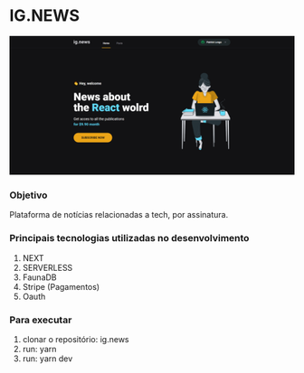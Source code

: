 # IG.NEWS
![home page](https://github.com/patricklongo1/ig.news/blob/main/ignews.PNG)

### Objetivo
Plataforma de notícias relacionadas a tech, por assinatura.

### Principais tecnologias utilizadas no desenvolvimento
1. NEXT
2. SERVERLESS
3. FaunaDB
4. Stripe (Pagamentos)
5. Oauth

### Para executar
1. clonar o repositório: ig.news
2. run: yarn
3. run: yarn dev
